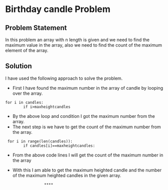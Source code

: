 # Birthday candle Problem
## Problem Statement
In this problem an array with n length is given and we need to find the maximum value in the array, also we need to find the count of the maximum element of the array.
## Solution
I have used the following approach to solve the problem.
- First I have found the maximum number in the array of candle by looping over the array.
```python3
for i in candles:
        if i>maxheightcandles
```
- By the above loop and condition I got the maximum number from the array.
- The next step is we have to get the count of the maximum number from the array.
```python3
 for i in range(len(candles)):
        if candles[i]==maxheightcandles:
```
- From the above code lines I will get the count of the maximum number in the array
- With this I am able to get the maximum heighted candle and the number of the maximum heighted candles in the given array.
             
                    ****

